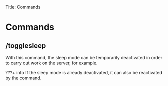 Title: Commands

# Commands

## /togglesleep

With this command, the sleep mode can be temporarily deactivated in order to carry out work on the server, for example.

???+ info
    If the sleep mode is already deactivated, it can also be reactivated by the command.



